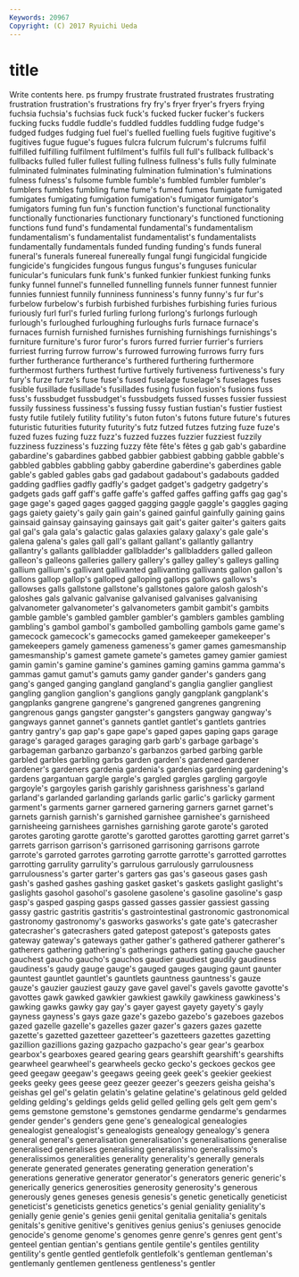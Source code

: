 ```yaml
---
Keywords: 20967 
Copyright: (C) 2017 Ryuichi Ueda
---
```


# title

Write contents here.
ps frumpy frustrate frustrated frustrates frustrating frustration frustration's frustrations fry
fry's fryer fryer's fryers frying fuchsia fuchsia's fuchsias fuck fuck's
fucked fucker fucker's fuckers fucking fucks fuddle fuddle's fuddled fuddles
fuddling fudge fudge's fudged fudges fudging fuel fuel's fuelled fuelling
fuels fugitive fugitive's fugitives fugue fugue's fugues fulcra fulcrum fulcrum's
fulcrums fulfil fulfilled fulfilling fulfilment fulfilment's fulfils full full's fullback
fullback's fullbacks fulled fuller fullest fulling fullness fullness's fulls fully
fulminate fulminated fulminates fulminating fulmination fulmination's fulminations fulness fulness's fulsome
fumble fumble's fumbled fumbler fumbler's fumblers fumbles fumbling fume fume's
fumed fumes fumigate fumigated fumigates fumigating fumigation fumigation's fumigator fumigator's
fumigators fuming fun fun's function function's functional functionality functionally functionaries
functionary functionary's functioned functioning functions fund fund's fundamental fundamental's fundamentalism
fundamentalism's fundamentalist fundamentalist's fundamentalists fundamentally fundamentals funded funding funding's funds
funeral funeral's funerals funereal funereally fungal fungi fungicidal fungicide fungicide's
fungicides fungous fungus fungus's funguses funicular funicular's funiculars funk funk's
funked funkier funkiest funking funks funky funnel funnel's funnelled funnelling
funnels funner funnest funnier funnies funniest funnily funniness funniness's funny
funny's fur fur's furbelow furbelow's furbish furbished furbishes furbishing furies
furious furiously furl furl's furled furling furlong furlong's furlongs furlough
furlough's furloughed furloughing furloughs furls furnace furnace's furnaces furnish furnished
furnishes furnishing furnishings furnishings's furniture furniture's furor furor's furors furred
furrier furrier's furriers furriest furring furrow furrow's furrowed furrowing furrows
furry furs further furtherance furtherance's furthered furthering furthermore furthermost furthers
furthest furtive furtively furtiveness furtiveness's fury fury's furze furze's fuse
fuse's fused fuselage fuselage's fuselages fuses fusible fusillade fusillade's fusillades
fusing fusion fusion's fusions fuss fuss's fussbudget fussbudget's fussbudgets fussed
fusses fussier fussiest fussily fussiness fussiness's fussing fussy fustian fustian's
fustier fustiest fusty futile futilely futility futility's futon futon's futons
future future's futures futuristic futurities futurity futurity's futz futzed futzes
futzing fuze fuze's fuzed fuzes fuzing fuzz fuzz's fuzzed fuzzes
fuzzier fuzziest fuzzily fuzziness fuzziness's fuzzing fuzzy fête fête's fêtes
g gab gab's gabardine gabardine's gabardines gabbed gabbier gabbiest gabbing
gabble gabble's gabbled gabbles gabbling gabby gaberdine gaberdine's gaberdines gable
gable's gabled gables gabs gad gadabout gadabout's gadabouts gadded gadding
gadflies gadfly gadfly's gadget gadget's gadgetry gadgetry's gadgets gads gaff
gaff's gaffe gaffe's gaffed gaffes gaffing gaffs gag gag's gage
gage's gaged gages gagged gagging gaggle gaggle's gaggles gaging gags
gaiety gaiety's gaily gain gain's gained gainful gainfully gaining gains
gainsaid gainsay gainsaying gainsays gait gait's gaiter gaiter's gaiters gaits
gal gal's gala gala's galactic galas galaxies galaxy galaxy's gale
gale's galena galena's gales gall gall's gallant gallant's gallantly gallantry
gallantry's gallants gallbladder gallbladder's gallbladders galled galleon galleon's galleons galleries
gallery gallery's galley galley's galleys galling gallium gallium's gallivant gallivanted
gallivanting gallivants gallon gallon's gallons gallop gallop's galloped galloping gallops
gallows gallows's gallowses galls gallstone gallstone's gallstones galore galosh galosh's
galoshes gals galvanic galvanise galvanised galvanises galvanising galvanometer galvanometer's galvanometers
gambit gambit's gambits gamble gamble's gambled gambler gambler's gamblers gambles
gambling gambling's gambol gambol's gambolled gambolling gambols game game's gamecock
gamecock's gamecocks gamed gamekeeper gamekeeper's gamekeepers gamely gameness gameness's gamer
games gamesmanship gamesmanship's gamest gamete gamete's gametes gamey gamier gamiest
gamin gamin's gamine gamine's gamines gaming gamins gamma gamma's gammas
gamut gamut's gamuts gamy gander gander's ganders gang gang's ganged
ganging gangland gangland's ganglia ganglier gangliest gangling ganglion ganglion's ganglions
gangly gangplank gangplank's gangplanks gangrene gangrene's gangrened gangrenes gangrening gangrenous
gangs gangster gangster's gangsters gangway gangway's gangways gannet gannet's gannets
gantlet gantlet's gantlets gantries gantry gantry's gap gap's gape gape's
gaped gapes gaping gaps garage garage's garaged garages garaging garb
garb's garbage garbage's garbageman garbanzo garbanzo's garbanzos garbed garbing garble
garbled garbles garbling garbs garden garden's gardened gardener gardener's gardeners
gardenia gardenia's gardenias gardening gardening's gardens gargantuan gargle gargle's gargled
gargles gargling gargoyle gargoyle's gargoyles garish garishly garishness garishness's garland
garland's garlanded garlanding garlands garlic garlic's garlicky garment garment's garments
garner garnered garnering garners garnet garnet's garnets garnish garnish's garnished
garnishee garnishee's garnisheed garnisheeing garnishees garnishes garnishing garote garote's garoted
garotes garoting garotte garotte's garotted garottes garotting garret garret's garrets
garrison garrison's garrisoned garrisoning garrisons garrote garrote's garroted garrotes garroting
garrotte garrotte's garrotted garrottes garrotting garrulity garrulity's garrulous garrulously garrulousness
garrulousness's garter garter's garters gas gas's gaseous gases gash gash's
gashed gashes gashing gasket gasket's gaskets gaslight gaslight's gaslights gasohol
gasohol's gasolene gasolene's gasoline gasoline's gasp gasp's gasped gasping gasps
gassed gasses gassier gassiest gassing gassy gastric gastritis gastritis's gastrointestinal
gastronomic gastronomical gastronomy gastronomy's gasworks gasworks's gate gate's gatecrasher gatecrasher's
gatecrashers gated gatepost gatepost's gateposts gates gateway gateway's gateways gather
gather's gathered gatherer gatherer's gatherers gathering gathering's gatherings gathers gating
gauche gaucher gauchest gaucho gaucho's gauchos gaudier gaudiest gaudily gaudiness
gaudiness's gaudy gauge gauge's gauged gauges gauging gaunt gaunter gauntest
gauntlet gauntlet's gauntlets gauntness gauntness's gauze gauze's gauzier gauziest gauzy
gave gavel gavel's gavels gavotte gavotte's gavottes gawk gawked gawkier
gawkiest gawkily gawkiness gawkiness's gawking gawks gawky gay gay's gayer
gayest gayety gayety's gayly gayness gayness's gays gaze gaze's gazebo
gazebo's gazeboes gazebos gazed gazelle gazelle's gazelles gazer gazer's gazers
gazes gazette gazette's gazetted gazetteer gazetteer's gazetteers gazettes gazetting gazillion
gazillions gazing gazpacho gazpacho's gear gear's gearbox gearbox's gearboxes geared
gearing gears gearshift gearshift's gearshifts gearwheel gearwheel's gearwheels gecko gecko's
geckoes geckos gee geed geegaw geegaw's geegaws geeing geek geek's
geekier geekiest geeks geeky gees geese geez geezer geezer's geezers
geisha geisha's geishas gel gel's gelatin gelatin's gelatine gelatine's gelatinous
geld gelded gelding gelding's geldings gelds gelid gelled gelling gels
gelt gem gem's gems gemstone gemstone's gemstones gendarme gendarme's gendarmes
gender gender's genders gene gene's genealogical genealogies genealogist genealogist's genealogists
genealogy genealogy's genera general general's generalisation generalisation's generalisations generalise generalised
generalises generalising generalissimo generalissimo's generalissimos generalities generality generality's generally generals
generate generated generates generating generation generation's generations generative generator generator's
generators generic generic's generically generics generosities generosity generosity's generous generously
genes geneses genesis genesis's genetic genetically geneticist geneticist's geneticists genetics
genetics's genial geniality geniality's genially genie genie's genies genii genital
genitalia genitalia's genitals genitals's genitive genitive's genitives genius genius's geniuses
genocide genocide's genome genome's genomes genre genre's genres gent gent's
genteel gentian gentian's gentians gentile gentile's gentiles gentility gentility's gentle
gentled gentlefolk gentlefolk's gentleman gentleman's gentlemanly gentlemen gentleness gentleness's gentler

